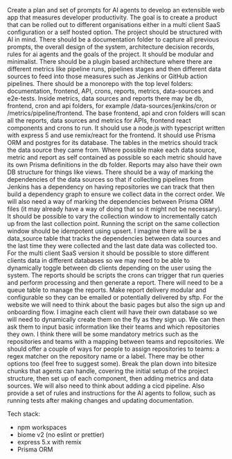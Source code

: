 Create a plan and set of prompts for AI agents to develop an extensible web app that measures developer productivity. The goal is to create a product that can be rolled out to different organisations either in a multi client SaaS configuration or a self hosted option.
The project should be structured with AI in mind. There should be a documentation folder to capture all previous prompts, the overall design of the system, architecture decision records, rules for ai agents and the goals of the project. It should be modular and minimalist.
There should be a plugin based architecture where there are different metrics like pipeline runs, pipelines stages and then different data sources to feed into those measures such as Jenkins or GitHub action pipelines.
There should be a monorepo with the top level folders: documentation, frontend, API, crons, reports, metrics, data-sources and e2e-tests. Inside metrics, data sources and reports there may be db, frontend, cron and api folders, for example /data-sources/jenkins/cron or /metrics/pipeline/frontend. The base frontend, api and cron folders will scan all the reports, data sources and metrics for APIs, frontend react components and crons to run.
It should use a node.js with typescript written with express 5 and use remix/react for the frontend. It should use Prisma ORM and postgres for its database. The tables in the metrics should track the data source they came from.
Where possible make each data source, metric and report as self contained as possible so each metric should have its own Prisma definitions in the db folder. Reports may also have their own DB structure for things like views.
There should be a way of marking the dependencies of the data sources so that if collecting pipelines from Jenkins has a dependency on having repositories we can track that then build a dependency graph to ensure we collect data in the correct order. We will also need a way of marking the dependencies between Prisma ORM files (it may already have a way of doing that so it might not be necessary).
It should be possible to vary the collection window to incrementally catch up from the last collection point. Running the script on the same collection window should be idempotent using upsert.
I imagine there will be a data_source table that tracks the dependencies between data sources and the last time they were collected and the last date data was collected too.
For the multi client SaaS version it should be possible to store different clients data in different databases so we may need to be able to dynamically toggle between db clients depending on the user using the system.
The reports should be scripts the crons can trigger that run queries and perform processing and then generate a report. There will need to be a queue table to manage the reports. Make report delivery modular and configurable so they can be emailed or potentially delivered by sftp.
For the website we will need to think about the basic pages but also the sign up and  onboarding flow. I imagine each client will have their own database so we will need to dynamically create them on the fly as they sign up. We can then ask them to input basic information like their teams and which repositories they own.
I think there will be some mandatory metrics such as the repositories and teams with a mapping between teams and repositories. We should offer a couple of ways for people to assign repositories to teams: a regex matcher on the repository name or a label. There may be other options too (feel free to suggest some).
Break the plan down into bitesize chunks that agents can handle, covering the initial setup of the project structure, then set up of each component, then adding metrics and data sources. We will also need to think about adding a cicd pipeline.
Also provide a set of rules and instructions for the AI agents to follow, such as running tests after making changes and updating documentation.

Tech stack:
- npm workspaces
- biome v2 (no eslint or prettier)
- express 5.x with remix
- Prisma ORM
